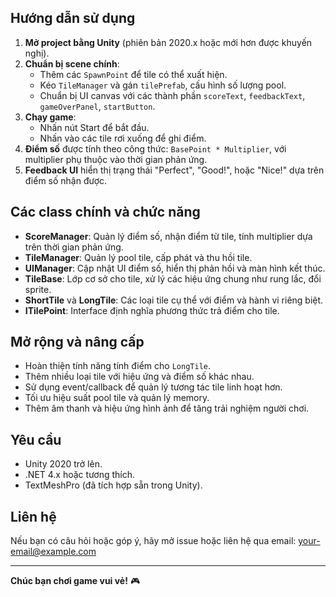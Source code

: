 
## Hướng dẫn sử dụng

1. **Mở project bằng Unity** (phiên bản 2020.x hoặc mới hơn được khuyến nghị).
2. **Chuẩn bị scene chính**:
    - Thêm các `SpawnPoint` để tile có thể xuất hiện.
    - Kéo `TileManager` và gán `tilePrefab`, cấu hình số lượng pool.
    - Chuẩn bị UI canvas với các thành phần `scoreText`, `feedbackText`, `gameOverPanel`, `startButton`.
3. **Chạy game**:  
    - Nhấn nút Start để bắt đầu.
    - Nhấn vào các tile rơi xuống để ghi điểm.
4. **Điểm số** được tính theo công thức: `BasePoint * Multiplier`, với multiplier phụ thuộc vào thời gian phản ứng.
5. **Feedback UI** hiển thị trạng thái "Perfect", "Good!", hoặc "Nice!" dựa trên điểm số nhận được.

## Các class chính và chức năng

- **ScoreManager**: Quản lý điểm số, nhận điểm từ tile, tính multiplier dựa trên thời gian phản ứng.
- **TileManager**: Quản lý pool tile, cấp phát và thu hồi tile.
- **UIManager**: Cập nhật UI điểm số, hiển thị phản hồi và màn hình kết thúc.
- **TileBase**: Lớp cơ sở cho tile, xử lý các hiệu ứng chung như rung lắc, đổi sprite.
- **ShortTile** và **LongTile**: Các loại tile cụ thể với điểm và hành vi riêng biệt.
- **ITilePoint**: Interface định nghĩa phương thức trả điểm cho tile.

## Mở rộng và nâng cấp
- Hoàn thiện tính năng tính điểm cho `LongTile`.
- Thêm nhiều loại tile với hiệu ứng và điểm số khác nhau.
- Sử dụng event/callback để quản lý tương tác tile linh hoạt hơn.
- Tối ưu hiệu suất pool tile và quản lý memory.
- Thêm âm thanh và hiệu ứng hình ảnh để tăng trải nghiệm người chơi.

## Yêu cầu
- Unity 2020 trở lên.
- .NET 4.x hoặc tương thích.
- TextMeshPro (đã tích hợp sẵn trong Unity).

## Liên hệ
Nếu bạn có câu hỏi hoặc góp ý, hãy mở issue hoặc liên hệ qua email: your-email@example.com

---

**Chúc bạn chơi game vui vẻ!** 🎮

